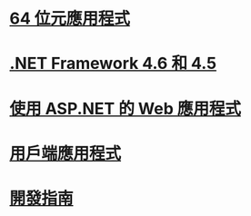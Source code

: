 # [64 位元應用程式](64-bit-apps.md)
# [.NET Framework 4.6 和 4.5](index.md)
# [使用 ASP.NET 的 Web 應用程式](develop-web-apps-with-aspnet.md)
# [用戶端應用程式](develop-client-apps.md)
# [開發指南](development-guide.md)
